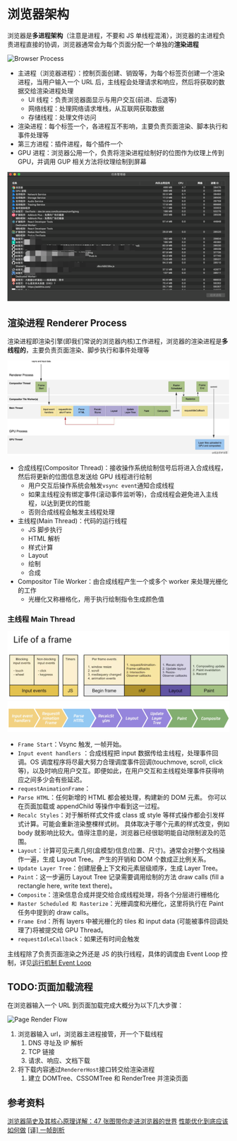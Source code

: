 # 浏览器架构

浏览器是**多进程架构**（注意是进程，不要和 JS 单线程混淆），浏览器的主进程负责进程直接的协调，浏览器通常会为每个页面分配一个单独的**渲染进程**

![Browser Process](https://p3-juejin.byteimg.com/tos-cn-i-k3u1fbpfcp/71df0dedf3484d99ba6de74403383e2f~tplv-k3u1fbpfcp-zoom-in-crop-mark:3024:0:0:0.awebp)

- 主进程（浏览器进程）：控制页面创建、销毁等，为每个标签页创建一个渲染进程，当用户输入一个 URL 后，主线程会处理请求和响应，然后将获取的数据交给渲染进程处理
  - UI 线程：负责浏览器面显示与用户交互(前进、后退等)
  - 网络线程：处理网络请求堆栈，从互联网获取数据
  - 存储线程：处理文件访问
- 渲染进程：每个标签一个，各进程互不影响，主要负责页面渲染、脚本执行和事件处理等
- 第三方进程：插件进程，每个插件一个
- GPU 进程：浏览器公用一个，负责将渲染进程绘制好的位图作为纹理上传到 GPU，并调用 GUP 相关方法将纹理绘制到屏幕

![Browser Process Demo](../../assets/images/browser/browser-process.png)

## 渲染进程 Renderer Process

渲染进程即渲染引擎(即我们常说的浏览器内核)工作进程，浏览器的渲染进程是**多线程的**，主要负责页面渲染、脚步执行和事件处理等

![Renderer Process](../../assets/images/browser/render%20process.jpg)

- 合成线程(Compositor Thread)：接收操作系统绘制信号后将进入合成线程，然后将更新的位图信息发送给 GPU 线程进行绘制
  - 用户交互后操作系统会触发`vsync event`通知合成线程
  - 如果主线程没有绑定事件(滚动事件监听等)，合成线程会避免进入主线程，以达到更优的性能
  - 否则合成线程会触发主线程处理
- 主线程(Main Thread)：代码的运行线程
  - JS 脚步执行
  - HTML 解析
  - 样式计算
  - Layout
  - 绘制
  - 合成
- Compositor Tile Worker：由合成线程产生一个或多个 worker 来处理光栅化的工作
  - 光栅化又称栅格化，用于执行绘制指令生成颜色值

### 主线程 Main Thread

![life of a frame](../../assets/images/browser/life_of_a_frame.png)
![Main Thread](../../assets/images/browser/main_thread.png)

- `Frame Start`：Vsync 触发, 一帧开始。
- `Input event handlers` ：合成线程把 input 数据传给主线程，处理事件回调。OS 调度程序将尽最大努力合理调度事件回调(touchmove, scroll, click 等)，以及时响应用户交互。即便如此，在用户交互和主线程处理事件获得响应之间多少会有些延迟。
- `requestAnimationFrame`：
- `Parse HTML`：任何新增的 HTML 都会被处理，构建新的 DOM 元素。 你可以在页面加载或 appendChild 等操作中看到这一过程。
- `Recalc Styles`：对于解析样式文件或 class 或 style 等样式操作都会引发样式计算。可能会重新渲染整棵样式树。 具体取决于哪个元素的样式改变，例如 body 就影响比较大。值得注意的是，浏览器已经很聪明能自动限制波及的范围。
- `Layout`：计算可见元素几何(盒模型)信息(位置、尺寸)。通常会对整个文档操作一遍，生成 Layout Tree。 产生的开销和 DOM 个数成正比例关系。
- `Update Layer Tree`：创建层叠上下文和元素层级顺序，生成 Layer Tree。
- `Paint`：这一步遍历 Layout Tree 记录需要调用绘制的方法 draw calls (fill a rectangle here, write text there)。
- `Composite`：渲染信息合成并提交给合成线程处理，将各个分层进行栅格化
- `Raster Scheduled 和 Rasterize`：光栅调度和光栅化，这里将执行在 Paint 任务中提到的 draw calls。
- `Frame End`：所有 layers 中被光栅化的 tiles 和 input data (可能被事件回调处理了)将被提交给 GPU Thread。
- `requestIdleCallback`：如果还有时间会触发

主线程除了负责页面渲染之外还是 JS 的执行线程，具体的调度由 Event Loop 控制，详见[运行机制 Event Loop](../../02-JavaScript/02.Core/05-运行机制%20Event%20Loop.md)

## TODO:页面加载流程

在浏览器输入一个 URL 到页面加载完成大概分为以下几大步骤：

![Page Render Flow](https://p3-juejin.byteimg.com/tos-cn-i-k3u1fbpfcp/b25113fced254aeea1a77fca56919162~tplv-k3u1fbpfcp-zoom-in-crop-mark:3024:0:0:0.awebp)

1. 浏览器输入 url，浏览器主进程接管，开一个下载线程
   1. DNS 寻址及 IP 解析
   2. TCP 链接
   3. 请求、响应、文档下载
2. 将下载内容通过`RendererHost`接口转交给渲染进程
   1. 建立 DOMTree、CSSOMTree 和 RenderTree 并渲染页面

## 参考资料

[浏览器简史及其核心原理详解：47 张图带你走进浏览器的世界](https://juejin.cn/post/6983896089703235592)
[性能优化到底应该如何做](https://juejin.cn/post/6962039912392556575)
[[译] 一帧剖析](https://juejin.cn/post/6844904054863183879)
